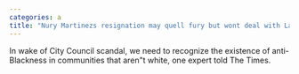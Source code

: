 ```yaml
---
categories: a
title: "Nury Martinezs resignation may quell fury but wont deal with Latino antiBlackness experts say"
---
```

In wake of City Council scandal, we need to recognize the  existence of anti-Blackness in communities that aren"t white, one expert told The Times.